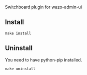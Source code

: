 Switchboard plugin for wazo-admin-ui

Install
-------

    make install

Uninstall
---------

You need to have python-pip installed.

    make uninstall

